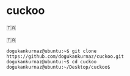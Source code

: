 # cuckoo
:tr:

<span>&#x1F1F9;&#x1F1F7;</span>

```console
dogukankurnaz@ubuntu:~$ git clone https://github.com/dogukankurnaz/cuckoo.git
dogukankurnaz@ubuntu:~$ cd cuckoo
dogukankurnaz@ubuntu:~/Desktop/cuckoo$ 
```
